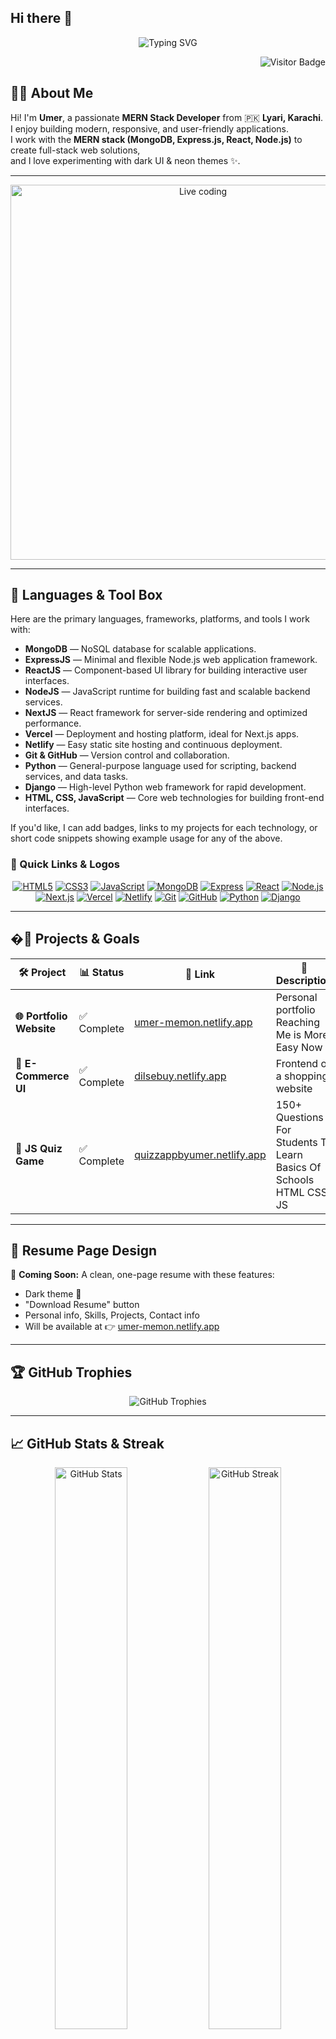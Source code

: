 ## Hi there 👋
<!-- 🎉 Welcome Banner with Typing Style -->
<p align="center">
  <img src="https://readme-typing-svg.herokuapp.com?font=Fira+Code&weight=600&size=25&pause=1000&color=00FFFF&center=true&vCenter=true&width=500&lines=Assalamu+Alaikum+I'm+Umer+👋;MMERN+Stack+Developer+from+Karachi🇵🇰;Love's+to+Create+Modern+Apps;MERN+Stack+Developer" alt="Typing SVG" />
</p>


<p align="right">
  <img src="https://komarev.com/ghpvc/?username=Umer-Dev-Code&label=Profile+Views&color=00FFFF&style=for-the-badge" alt="Visitor Badge"/>
</p>


## 👨‍💻 About Me  

Hi! I'm **Umer**, a passionate **MERN Stack Developer** from 🇵🇰 **Lyari, Karachi**.  
I enjoy building modern, responsive, and user-friendly applications.  
I work with the **MERN stack (MongoDB, Express.js, React, Node.js)** to create full-stack web solutions,  
and I love experimenting with dark UI & neon themes ✨.  

---

<!-- 🧑‍💻 Live Coding Animation -->
<p align="center">
  <img src="https://raw.githubusercontent.com/abhisheknaiidu/abhisheknaiidu/master/code.gif" alt="Live coding" width="600"/>
</p>

---

## 🧰 Languages & Tool Box

Here are the primary languages, frameworks, platforms, and tools I work with:

- **MongoDB** — NoSQL database for scalable applications.
- **ExpressJS** — Minimal and flexible Node.js web application framework.
- **ReactJS** — Component-based UI library for building interactive user interfaces.
- **NodeJS** — JavaScript runtime for building fast and scalable backend services.
- **NextJS** — React framework for server-side rendering and optimized performance.
- **Vercel** — Deployment and hosting platform, ideal for Next.js apps.
- **Netlify** — Easy static site hosting and continuous deployment.
- **Git & GitHub** — Version control and collaboration.
- **Python** — General-purpose language used for scripting, backend services, and data tasks.
- **Django** — High-level Python web framework for rapid development.
- **HTML, CSS, JavaScript** — Core web technologies for building front-end interfaces.

If you'd like, I can add badges, links to my projects for each technology, or short code snippets showing example usage for any of the above.

### 🧰 Quick Links & Logos

<p align="center">
  <a href="https://developer.mozilla.org/en-US/docs/Web/HTML" target="_blank"><img alt="HTML5" src="https://img.shields.io/badge/HTML5-E34F26?style=for-the-badge&logo=html5&logoColor=white"/></a>
  <a href="https://developer.mozilla.org/en-US/docs/Web/CSS" target="_blank"><img alt="CSS3" src="https://img.shields.io/badge/CSS3-1572B6?style=for-the-badge&logo=css3&logoColor=white"/></a>
  <a href="https://developer.mozilla.org/en-US/docs/Web/JavaScript" target="_blank"><img alt="JavaScript" src="https://img.shields.io/badge/JavaScript-F7DF1E?style=for-the-badge&logo=javascript&logoColor=black"/></a>
  <a href="https://www.mongodb.com/" target="_blank"><img alt="MongoDB" src="https://img.shields.io/badge/MongoDB-47A248?style=for-the-badge&logo=mongodb&logoColor=white"/></a>
  <a href="https://expressjs.com/" target="_blank"><img alt="Express" src="https://img.shields.io/badge/Express-000000?style=for-the-badge&logo=express&logoColor=white"/></a>
  <a href="https://react.dev/" target="_blank"><img alt="React" src="https://img.shields.io/badge/React-61DAFB?style=for-the-badge&logo=react&logoColor=black"/></a>
  <a href="https://nodejs.org/" target="_blank"><img alt="Node.js" src="https://img.shields.io/badge/Node.js-339933?style=for-the-badge&logo=node.js&logoColor=white"/></a>
  <a href="https://nextjs.org/" target="_blank"><img alt="Next.js" src="https://img.shields.io/badge/Next.js-000000?style=for-the-badge&logo=next.js&logoColor=white"/></a>
  <a href="https://vercel.com/" target="_blank"><img alt="Vercel" src="https://img.shields.io/badge/Vercel-000000?style=for-the-badge&logo=vercel&logoColor=white"/></a>
  <a href="https://www.netlify.com/" target="_blank"><img alt="Netlify" src="https://img.shields.io/badge/Netlify-00C7B7?style=for-the-badge&logo=netlify&logoColor=white"/></a>
  <a href="https://git-scm.com/" target="_blank"><img alt="Git" src="https://img.shields.io/badge/Git-F05032?style=for-the-badge&logo=git&logoColor=white"/></a>
  <a href="https://github.com/" target="_blank"><img alt="GitHub" src="https://img.shields.io/badge/GitHub-181717?style=for-the-badge&logo=github&logoColor=white"/></a>
  <a href="https://www.python.org/" target="_blank"><img alt="Python" src="https://img.shields.io/badge/Python-3776AB?style=for-the-badge&logo=python&logoColor=white"/></a>
  <a href="https://www.djangoproject.com/" target="_blank"><img alt="Django" src="https://img.shields.io/badge/Django-092E20?style=for-the-badge&logo=django&logoColor=white"/></a>
</p>

---

## �🚀 Projects & Goals  

| 🛠️ Project | 📊 Status | 🔗 Link | 📝 Description |
|-----------|-----------|--------|----------------|
| **🌐 Portfolio Website** | ✅ Complete | [umer-memon.netlify.app](https://umer-memon.netlify.app/) | Personal portfolio Reaching Me is More Easy Now |
| **🛒 E-Commerce UI** | ✅ Complete | [dilsebuy.netlify.app](https://dilsebuy.netlify.app/) | Frontend of a shopping website |
| **🧠 JS Quiz Game** | ✅ Complete | [quizzappbyumer.netlify.app](https://quizzappbyumer.netlify.app) | 150+ Questions For Students To Learn Basics Of Schools HTML CSS JS |

---

## 🧾 Resume Page Design  

📌 **Coming Soon:** A clean, one-page resume with these features:  
- Dark theme 💼  
- "Download Resume" button  
- Personal info, Skills, Projects, Contact info  
- Will be available at 👉 [umer-memon.netlify.app](https://umer-memon.netlify.app/)  

---

## 🏆 GitHub Trophies  

<p align="center">
  <img src="https://github-profile-trophy.vercel.app/?username=Umer-Dev-Code&theme=algolia&no-frame=true&row=2&column=3" alt="GitHub Trophies" />
</p>

---


## 📈 GitHub Stats & Streak 

<p align="center">
  <img src="https://github-readme-stats.vercel.app/api?username=Umer-Dev-Code&show_icons=true&theme=tokyonight&hide_border=true" width="48%" alt="GitHub Stats" />
  <img src="https://github-readme-streak-stats.herokuapp.com?user=Umer-Dev-Code&theme=tokyonight&hide_border=true&date_format=j%20M%5B%20Y%5D" width="48%" alt="GitHub Streak" />
</p>


---

## 📬 Let's Connect  

<p align="center">
  <a href="https://instagram.com/umer_memon15"><img src="https://img.shields.io/badge/Instagram-@umer_memon15-E4405F?style=for-the-badge&logo=instagram&logoColor=white"/></a>
  <a href="mailto:umery101@gmail.com"><img src="https://img.shields.io/badge/Gmail-umery101@gmail.com-D14836?style=for-the-badge&logo=gmail&logoColor=white"/></a>
</p>
